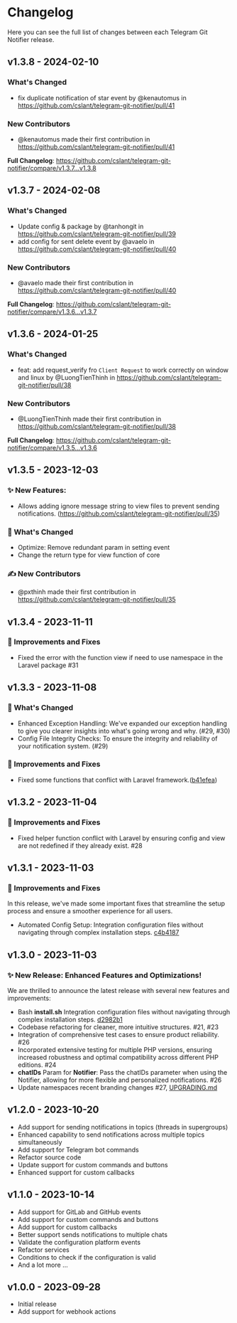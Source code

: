 # Changelog

Here you can see the full list of changes between each Telegram Git Notifier release.

## v1.3.8 - 2024-02-10

### What's Changed

* fix duplicate notification of star event by @kenautomus in https://github.com/cslant/telegram-git-notifier/pull/41

### New Contributors

* @kenautomus made their first contribution in https://github.com/cslant/telegram-git-notifier/pull/41

**Full Changelog**: https://github.com/cslant/telegram-git-notifier/compare/v1.3.7...v1.3.8

## v1.3.7 - 2024-02-08

### What's Changed

* Update config & package by @tanhongit in https://github.com/cslant/telegram-git-notifier/pull/39
* add config for sent delete event by @avaelo in https://github.com/cslant/telegram-git-notifier/pull/40

### New Contributors

* @avaelo made their first contribution in https://github.com/cslant/telegram-git-notifier/pull/40

**Full Changelog**: https://github.com/cslant/telegram-git-notifier/compare/v1.3.6...v1.3.7

## v1.3.6 - 2024-01-25

### What's Changed

* feat: add request_verify  fro `Client Request` to work correctly on window and linux by @LuongTienThinh in https://github.com/cslant/telegram-git-notifier/pull/38

### New Contributors

* @LuongTienThinh made their first contribution in https://github.com/cslant/telegram-git-notifier/pull/38

**Full Changelog**: https://github.com/cslant/telegram-git-notifier/compare/v1.3.5...v1.3.6

## v1.3.5 - 2023-12-03

### ✨ New Features:

- Allows adding ignore message string to view files to prevent sending notifications. (https://github.com/cslant/telegram-git-notifier/pull/35)

### 📝 What's Changed

- Optimize: Remove redundant param in setting event
- Change the return type for view function of core

### ✍ New Contributors

- @pxthinh made their first contribution in https://github.com/cslant/telegram-git-notifier/pull/35

## v1.3.4 - 2023-11-11

### 🔧 Improvements and Fixes

- Fixed the error with the function view if need to use namespace in the Laravel package #31

## v1.3.3 - 2023-11-08

### 📝 What's Changed

- Enhanced Exception Handling: We've expanded our exception handling to give you clearer insights into what's going wrong and why. (#29, #30)
- Config File Integrity Checks: To ensure the integrity and reliability of your notification system. (#29)

### 🔧 Improvements and Fixes

- Fixed some functions that conflict with Laravel framework.([b41efea](https://github.com/cslant/telegram-git-notifier/commit/b41efea3320edd1f3bdec75247ea0e67c4987916))

## v1.3.2 - 2023-11-04

### 🔧 Improvements and Fixes

- Fixed helper function conflict with Laravel by ensuring config and view are not redefined if they already exist. #28

## v1.3.1 - 2023-11-03

### 🔧 Improvements and Fixes

In this release, we've made some important fixes that streamline the setup process and ensure a smoother experience for all users.

- Automated Config Setup: Integration configuration files without navigating through complex installation steps. [c4b4187](https://github.com/cslant/telegram-git-notifier/commit/c4b41872e9b500c3a5cf1b51231b730ef1a49650)

## v1.3.0 - 2023-11-03

### ✨  New Release: Enhanced Features and Optimizations!

We are thrilled to announce the latest release with several new features and improvements:

- Bash **install.sh** Integration configuration files without navigating through complex installation steps. [d2982b1](https://github.com/cslant/telegram-git-notifier/commit/d2982b1cc4f3ae1a202a9cfab8dbdf443483bba9)
- Codebase refactoring for cleaner, more intuitive structures. #21, #23
- Integration of comprehensive test cases to ensure product reliability. #26
- Incorporated extensive testing for multiple PHP versions, ensuring increased robustness and optimal compatibility across different PHP editions. #24
- **chatIDs** Param for **Notifier**: Pass the chatIDs parameter when using the Notifier, allowing for more flexible and personalized notifications. #26
- Update namespaces recent branding changes #27, [UPGRADING.md](https://github.com/cslant/telegram-git-notifier/blob/v1.3.0/UPGRADING.md)

## v1.2.0 - 2023-10-20

- Add support for sending notifications in topics (threads in supergroups)
- Enhanced capability to send notifications across multiple topics simultaneously
- Add support for Telegram bot commands
- Refactor source code
- Update support for custom commands and buttons
- Enhanced support for custom callbacks

## v1.1.0 - 2023-10-14

- Add support for GitLab and GitHub events
- Add support for custom commands and buttons
- Add support for custom callbacks
- Better support sends notifications to multiple chats
- Validate the configuration platform events
- Refactor services
- Conditions to check if the configuration is valid
- And a lot more ...

## v1.0.0 - 2023-09-28

- Initial release
- Add support for webhook actions
